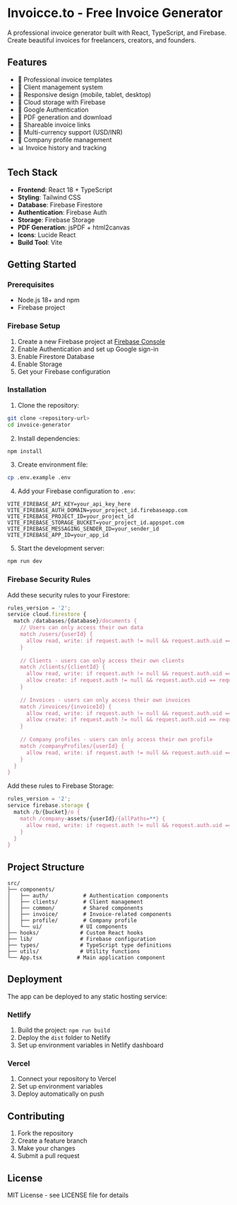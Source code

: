# Invoicce.to - Free Invoice Generator

A professional invoice generator built with React, TypeScript, and Firebase. Create beautiful invoices for freelancers, creators, and founders.

## Features

- 🧾 Professional invoice templates
- 👥 Client management system
- 📱 Responsive design (mobile, tablet, desktop)
- 💾 Cloud storage with Firebase
- 🔐 Google Authentication
- 📄 PDF generation and download
- 🔗 Shareable invoice links
- 💱 Multi-currency support (USD/INR)
- 🏢 Company profile management
- 📊 Invoice history and tracking

## Tech Stack

- **Frontend**: React 18 + TypeScript
- **Styling**: Tailwind CSS
- **Database**: Firebase Firestore
- **Authentication**: Firebase Auth
- **Storage**: Firebase Storage
- **PDF Generation**: jsPDF + html2canvas
- **Icons**: Lucide React
- **Build Tool**: Vite

## Getting Started

### Prerequisites

- Node.js 18+ and npm
- Firebase project

### Firebase Setup

1. Create a new Firebase project at [Firebase Console](https://console.firebase.google.com/)
2. Enable Authentication and set up Google sign-in
3. Enable Firestore Database
4. Enable Storage
5. Get your Firebase configuration

### Installation

1. Clone the repository:
```bash
git clone <repository-url>
cd invoice-generator
```

2. Install dependencies:
```bash
npm install
```

3. Create environment file:
```bash
cp .env.example .env
```

4. Add your Firebase configuration to `.env`:
```env
VITE_FIREBASE_API_KEY=your_api_key_here
VITE_FIREBASE_AUTH_DOMAIN=your_project_id.firebaseapp.com
VITE_FIREBASE_PROJECT_ID=your_project_id
VITE_FIREBASE_STORAGE_BUCKET=your_project_id.appspot.com
VITE_FIREBASE_MESSAGING_SENDER_ID=your_sender_id
VITE_FIREBASE_APP_ID=your_app_id
```

5. Start the development server:
```bash
npm run dev
```

### Firebase Security Rules

Add these security rules to your Firestore:

```javascript
rules_version = '2';
service cloud.firestore {
  match /databases/{database}/documents {
    // Users can only access their own data
    match /users/{userId} {
      allow read, write: if request.auth != null && request.auth.uid == userId;
    }
    
    // Clients - users can only access their own clients
    match /clients/{clientId} {
      allow read, write: if request.auth != null && request.auth.uid == resource.data.userId;
      allow create: if request.auth != null && request.auth.uid == request.resource.data.userId;
    }
    
    // Invoices - users can only access their own invoices
    match /invoices/{invoiceId} {
      allow read, write: if request.auth != null && request.auth.uid == resource.data.userId;
      allow create: if request.auth != null && request.auth.uid == request.resource.data.userId;
    }
    
    // Company profiles - users can only access their own profile
    match /companyProfiles/{userId} {
      allow read, write: if request.auth != null && request.auth.uid == userId;
    }
  }
}
```

Add these rules to Firebase Storage:

```javascript
rules_version = '2';
service firebase.storage {
  match /b/{bucket}/o {
    match /company-assets/{userId}/{allPaths=**} {
      allow read, write: if request.auth != null && request.auth.uid == userId;
    }
  }
}
```

## Project Structure

```
src/
├── components/
│   ├── auth/           # Authentication components
│   ├── clients/        # Client management
│   ├── common/         # Shared components
│   ├── invoice/        # Invoice-related components
│   ├── profile/        # Company profile
│   └── ui/            # UI components
├── hooks/             # Custom React hooks
├── lib/               # Firebase configuration
├── types/             # TypeScript type definitions
├── utils/             # Utility functions
└── App.tsx           # Main application component
```

## Deployment

The app can be deployed to any static hosting service:

### Netlify
1. Build the project: `npm run build`
2. Deploy the `dist` folder to Netlify
3. Set up environment variables in Netlify dashboard

### Vercel
1. Connect your repository to Vercel
2. Set up environment variables
3. Deploy automatically on push

## Contributing

1. Fork the repository
2. Create a feature branch
3. Make your changes
4. Submit a pull request

## License

MIT License - see LICENSE file for details